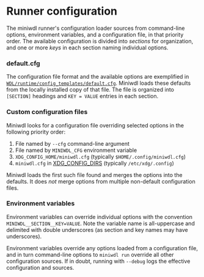 # Runner configuration

The miniwdl runner's configuration loader sources from command-line options, environment variables, and a configuration file, in that priority order. The available configuration is divided into *sections* for organization, and one or more *keys* in each section naming individual options.

### default.cfg

The configuration file format and the available options are exemplified in [`WDL/runtime/config_templates/default.cfg`](https://github.com/chanzuckerberg/miniwdl/blob/master/WDL/runtime/config_templates/default.cfg). Miniwdl loads these defaults from the locally installed copy of that file.  The file is organized into `[SECTION]` headings and `KEY = VALUE` entries in each section.

### Custom configuration files

Miniwdl looks for a configuration file overriding selected options in the following priority order:

1. File named by `--cfg` command-line argument
2. File named by `MINIWDL_CFG` environment variable
3. `XDG_CONFIG_HOME/miniwdl.cfg` (typically `$HOME/.config/miniwdl.cfg`)
4. `miniwdl.cfg` in [XDG_CONFIG_DIRS](https://specifications.freedesktop.org/basedir-spec/basedir-spec-latest.html) (typically `/etc/xdg/.config`)

Miniwdl loads the first such file found and merges the options into the defaults. It does *not* merge options from multiple non-default configuration files.

### Environment variables

Environment variables can override individual options with the convention `MINIWDL__SECTION__KEY=VALUE`. Note the variable name is all-uppercase and delimited with double underscores (as section and key names may have underscores).

Environment variables override any options loaded from a configuration file, and in turn command-line options to `miniwdl run` override all other configuration sources. If in doubt, running with `--debug` logs the effective configuration and sources.

